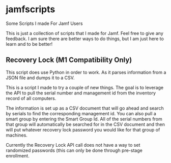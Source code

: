 # jamfscripts
Some Scripts I made For Jamf Users


This is just a collection of scripts that I made for Jamf. Feel free to give any feedback. I am sure there are better ways to do things, but I am just here to learn and to be better! 

## Recovery Lock (M1 Compatibility Only) 

This script does use Python in order to work. As it parses information from a JSON file and dumps it to a CSV. 

This is a script I made to try a couple of new things. The goal is to leverage the API to pull the serial number and management id from the inventory record of all computers. 

The information is set up as a CSV document that will go ahead and search by serials to find the corresponding management id. You can also pull a smart group by entering the Smart Group Id. All of the serial numbers from that group will automatically be searched for in the CSV document and then will put whatever recovery lock password you would like for that group of machines. 

Currently the Recovery Lock API call does not have a way to set randomized passwords (this can only be done through pre-stage enrollment. 
